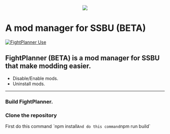 

<div style="text-align: center;">  

<img src="https://github.com/FIREXDF/SSBUFightPlanner/blob/main/img/fp/logo_1.gif?raw=true" />

</div>

<div style="text-align: center;">  


</div>

# A mod manager for SSBU (BETA)
[![FightPlanner Use](https://skillicons.dev/icons?i=electron,html,css,js)](https://skillicons.dev)

## FightPlanner (BETA) is a mod manager for SSBU that make modding easier.

- Disable/Enable mods.
- Uninstall mods.

------------------------------------------------

### Build FightPlanner.

### Clone the repository
First do this command 
ˋnpm install`
And do this command
`npm run build`